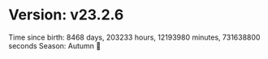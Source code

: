 # Version: v23.2.6
Time since birth: 8468 days, 203233 hours, 12193980 minutes, 731638800 seconds
Season: Autumn 🍁
